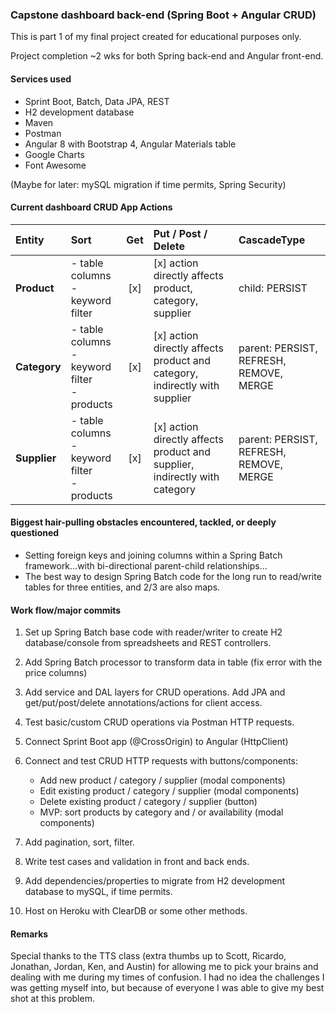 ### Capstone dashboard back-end (Spring Boot + Angular CRUD)

This is part 1 of my final project created for educational purposes only.

Project completion ~2 wks for both Spring back-end and Angular front-end.

#### Services used
* Sprint Boot, Batch, Data JPA, REST
* H2 development database
* Maven
* Postman
* Angular 8 with Bootstrap 4, Angular Materials table
* Google Charts
* Font Awesome

(Maybe for later: mySQL migration if time permits, Spring Security)

#### Current dashboard CRUD App Actions

| Entity | Sort | Get | Put / Post / Delete | CascadeType
|:---|:---|:---:|:---|:---|
| **Product** | - table columns<br>- keyword filter | [x] | [x] action directly affects product, category, supplier | child: PERSIST |
| **Category** | - table columns<br>- keyword filter <br> - products| [x] | [x] action directly affects product and category, indirectly with supplier | parent: PERSIST, REFRESH, REMOVE, MERGE |
| **Supplier** | - table columns<br>- keyword filter <br> - products | [x] | [x] action directly affects product and supplier, indirectly with category | parent: PERSIST, REFRESH, REMOVE, MERGE|

#### Biggest hair-pulling obstacles encountered, tackled, or deeply questioned

* Setting foreign keys and joining columns within a Spring Batch framework...with bi-directional parent-child relationships...
* The best way to design Spring Batch code for the long run to read/write tables for three entities, and 2/3 are also maps.

#### Work flow/major commits

1. Set up Spring Batch base code with reader/writer to create H2 database/console from spreadsheets and REST controllers.

2. Add Spring Batch processor to transform data in table (fix error with the price columns)

3. Add service and DAL layers for CRUD operations. Add JPA and get/put/post/delete annotations/actions for client access.

4. Test basic/custom CRUD operations via Postman HTTP requests.

5. Connect Sprint Boot app (@CrossOrigin) to Angular (HttpClient)

6. Connect and test CRUD HTTP requests with buttons/components:
   * Add new product / category / supplier (modal components)
   * Edit existing product / category / supplier (modal components)
   * Delete existing product / category / supplier (button)
   * MVP: sort products by category and / or availability (modal components)
   
7. Add pagination, sort, filter.

8. Write test cases and validation in front and back ends.

9. Add dependencies/properties to migrate from H2 development database to mySQL, if time permits.

10. Host on Heroku with ClearDB or some other methods.

#### Remarks

Special thanks to the TTS class (extra thumbs up to Scott, Ricardo, Jonathan, Jordan, Ken, and Austin) for allowing me to pick your brains and dealing with me during my times of confusion. 
I had no idea the challenges I was getting myself into, but because of everyone I was able to give my best shot at this problem.